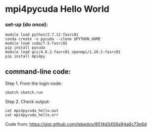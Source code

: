 # mpi4pycuda Hello World

### set-up (do once): 
```
module load python/2.7.11-fasrc01
conda create -n pycuda --clone $PYTHON_HOME
module load cuda/7.5-fasrc02
pip install pycuda
module load gcc/4.8.2-fasrc01 openmpi/1.10.2-fasrc01
pip install mpi4py
```

## command-line code:

Step 1. From the login node: 
```
sbatch sbatch.run
```

Step 2. Check output:
```
cat mpi4pycuda_hello.out
cat mpi4pycuda_hello.err
```

Code from: https://gist.github.com/lebedov/8514d3456a94a6c73e6d
